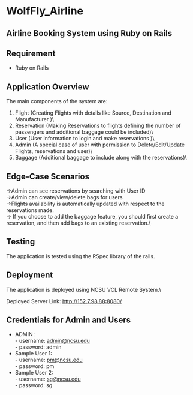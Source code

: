 # WolfFly_Airline

## Airline Booking System using Ruby on Rails

## Requirement
 - Ruby on Rails

## Application Overview

The main components of the system are:
1. Flight (Creating Flights with details like Source, Destination and Manufacturer  )\
2. Reservation (Making Reservations to flights defining the number of passengers and additional baggage could be included)\
3. User (User information to login and make reservations )\
4. Admin (A special case of user with permission to Delete/Edit/Update Flights, reservations and user)\
5. Baggage (Additional baggage to include along with the reservations)\

## Edge-Case Scenarios
->Admin can see reservations by searching with User ID\
->Admin can create/view/delete bags for users\
->Flights availability is automatically updated with respect to the reservations made.\
-> If you choose to add the baggage feature, you should first create a reservation, and then add bags to an existing reservation.\

## Testing

The application is tested using the RSpec library of the rails. 

## Deployment 

The application is deployed using NCSU VCL Remote System.\

Deployed Server Link: http://152.7.98.88:8080/

## Credentials for Admin and Users
 - ADMIN :\
        - username: admin@ncsu.edu\
        - password: admin
 - Sample User 1:\
        - username: pm@ncsu.edu\
        - password: pm
 - Sample User 2: \
        - username: sg@ncsu.edu\
        - password: sg
